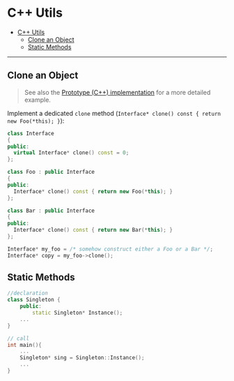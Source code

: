 # C++ Utils

- [C++ Utils](#c-utils)
  - [Clone an Object](#clone-an-object)
  - [Static Methods](#static-methods)

---

## Clone an Object

> See also the [Prototype (C++) implementation](../cpp/01_05_prototype.cpp) for a more detailed example.

Implement a dedicated `clone` method (`Interface* clone() const { return new Foo(*this); }`):

```cpp
class Interface
{
public:
  virtual Interface* clone() const = 0;
};

class Foo : public Interface
{
public:
  Interface* clone() const { return new Foo(*this); }
};

class Bar : public Interface
{
public:
  Interface* clone() const { return new Bar(*this); }
};

Interface* my_foo = /* somehow construct either a Foo or a Bar */;
Interface* copy = my_foo->clone();
```

## Static Methods

```cpp
//declaration
class Singleton {
    public:
        static Singleton* Instance();
    ...
}

// call
int main(){
    ...
    Singleton* sing = Singleton::Instance();
    ...
}
```